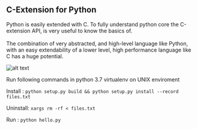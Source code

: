 ## C-Extension for Python



Python is easily extended with C. To fully understand python core the C-extension API, is very useful to know the basics of.
<br/>
<br/>
The combination of very abstracted, and high-level language like Python, 
with an easy extendability of a lower level, high performance language like C has a huge potential.

![alt text](https://raw.githubusercontent.com/thecodebasesite/c-extension/master/docs/c-extension.png)


Run following commands in python 3.7 virtualenv on UNIX enviroment

Install : `python setup.py build && python setup.py install --record files.txt`

Uninstall: `xargs rm -rf < files.txt`

Run : `python hello.py`
